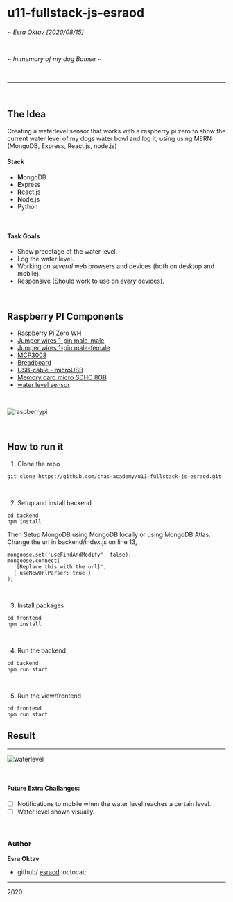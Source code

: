 # u11-fullstack-js-esraod

~ *Esra Oktav [2020/08/15]*

</br>

~ *In memory of my dog Bamse* ~

</br>

------------------------------
</br>

## The Idea
Creating a waterlevel sensor that works with a raspberry pi zero to show the current water level of my dogs water bowl and log it, using
using MERN (MongoDB, Express, React.js, node.js)
</br>
#### Stack
- **M**ongoDB
- **E**xpress
- **R**eact.js
- **N**ode.js
- Python
</br>

#### Task Goals
- Show precetage of the water level.
- Log the water level.
- Working on *several* web browsers and devices (both on desktop and mobile).
- Responsive (Should work to use on *every* devices).
</br>

## Raspberry PI Components 

- [Raspberry Pi Zero WH](https://www.electrokit.com/en/product/raspberry-pi-zero-wh-board-with-header-2/)
- [Jumper wires 1-pin male-male](https://www.electrokit.com/en/product/jumper-wires-1-pin-male-male-150mm-10-pack/)
- [Jumper wires 1-pin male-female](https://www.electrokit.com/en/product/jumper-wires-1-pin-male-female-150mm-10-pack/)
- [MCP3008](https://www.electrokit.com/en/product/mcp3008-i-p-dip-16-adc-8-ch-10-bit-spi/)
- [Breadboard](https://www.electrokit.com/en/product/solderless-breadboard-840-tie-points-2/)
- [USB-cable - microUSB](https://www.electrokit.com/en/product/usb-kabel-med-strombrytare-microusb-2/)
- [Memory card micro SDHC 8GB](https://www.electrokit.com/en/product/memory-card-microsdhc-8gb/)
- [water level sensor](https://www.kjell.com/se/produkter/el-verktyg/arduino/tillbehor/luxorparts-vattensensor-for-arduino-p87889)


</br>

![raspberrypi](docs/raspberrypi.jpg)

</br>


## How to run it


1. Clone the repo
```
git clone https://github.com/chas-academy/u11-fullstack-js-esraod.git
```
</br>

2. Setup and install backend 
  ```
  cd backend
  npm install
  ```
Then Setup MongoDB
using MongoDB locally or using MongoDB Atlas. 
</br>
Change the url in backend/index.js on line 13,

```
mongoose.set('useFindAndModify', false);
mongoose.connect(
  '[Replace this with the url]',
  { useNewUrlParser: true }
);
```

</br>

3. Install packages 
```
cd frontend
npm install
```
</br>

4. Run the backend

```
cd backend
npm run start
```
</br>

5. Run the view/frontend

```
cd frontend 
npm run start
```


## Result 
-----------------

![waterlevel](docs/waterlevel.png)


</br>

#### Future Extra Challanges:
- [ ] Notifications to mobile when the water level reaches a certain level.
- [ ] Water level shown visually.
</br>

### Author
**Esra Oktav**

- github/
[esraod](https://www.github.com/esraod) :octocat:



-------------------------------------------------------
2020
